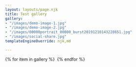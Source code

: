```yaml
---
layout: layouts/page.njk
title: Test gallery
gallery:
- "/images/demo-image-1.jpg"
- "/images/demo-image-2.jpg"
- "/images/00000portrait_00000_burst20191210143228651.jpg"
- "/images/social-share.jpg"
templateEngineOverride: njk,md

---
```

{% for item in gallery %}
  <img src={{item}} alt=""/>
{% endfor %}
